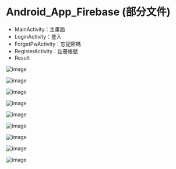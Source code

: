 # Android_App_Firebase (部分文件)

* MainActivity：主畫面
* LoginActivity：登入
* ForgetPwActivity：忘記密碼
* RegisterActivity：註冊帳號
　　　　　
* Result

![image](https://github.com/bearprojects/Android_App_Firebase/blob/8230ccdf791d6b790466189516aa24fd7faf58d6/Firebase_1.jpg)

![image](https://github.com/bearprojects/Android_App_Firebase/blob/8230ccdf791d6b790466189516aa24fd7faf58d6/Firebase_2.jpg)

![image](https://github.com/bearprojects/Android_App_Firebase/blob/8230ccdf791d6b790466189516aa24fd7faf58d6/Firebase_3.jpg)

![image](https://github.com/bearprojects/Android_App_Firebase/blob/8230ccdf791d6b790466189516aa24fd7faf58d6/Firebase_4.jpg)

![image](https://github.com/bearprojects/Android_App_Firebase/blob/8230ccdf791d6b790466189516aa24fd7faf58d6/Firebase_5.jpg)

![image](https://github.com/bearprojects/Android_App_Firebase/blob/8230ccdf791d6b790466189516aa24fd7faf58d6/Firebase_6.jpg)

![image](https://github.com/bearprojects/Android_App_Firebase/blob/8230ccdf791d6b790466189516aa24fd7faf58d6/Firebase_7.jpg)

![image](https://github.com/bearprojects/Android_App_Firebase/blob/8230ccdf791d6b790466189516aa24fd7faf58d6/Firebase_8.jpg)

![image](https://github.com/bearprojects/Android_App_Firebase/blob/8230ccdf791d6b790466189516aa24fd7faf58d6/Firebase_9.jpg)

